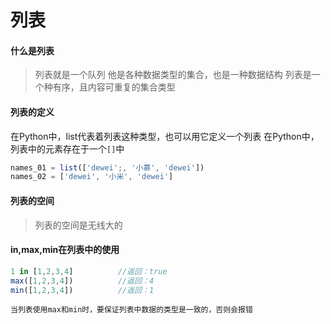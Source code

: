 # 列表
#### 什么是列表
>列表就是一个队列
>他是各种数据类型的集合，也是一种数据结构
>列表是一个种有序，且内容可重复的集合类型

#### 列表的定义
在Python中，list代表着列表这种类型，也可以用它定义一个列表
在Python中，列表中的元素存在于一个`[]`中
```js
names_01 = list(['dewei';, '小慕', 'dewei'])
names_02 = ['dewei', '小米', 'dewei']
```
#### 列表的空间
>列表的空间是无线大的

#### in,max,min在列表中的使用
```js
1 in [1,2,3,4]			//返回：true
max([1,2,3,4])			//返回：4
min([1,2,3,4])			//返回：1
```

```ad-warning
当列表使用max和min时，要保证列表中数据的类型是一致的，否则会报错
```